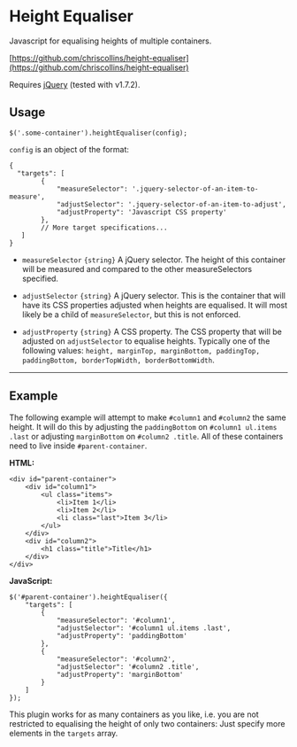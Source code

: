 Height Equaliser
================

Javascript for equalising heights of multiple containers.

[https://github.com/chriscollins/height-equaliser](https://github.com/chriscollins/height-equaliser)

Requires [jQuery](http://jquery.com) (tested with v1.7.2).

Usage
-----

`$('.some-container').heightEqualiser(config);`

`config` is an object of the format:

    {
      "targets": [
            {
                "measureSelector": '.jquery-selector-of-an-item-to-measure',
                "adjustSelector": '.jquery-selector-of-an-item-to-adjust',
                "adjustProperty": 'Javascript CSS property'
            },
            // More target specifications...
       ]
    }

* `measureSelector` `{string}` A jQuery selector.  The height of this container will be measured and compared to the other measureSelectors specified.

* `adjustSelector` `{string}` A jQuery selector.  This is the container that will have its CSS properties adjusted when heights are equalised.  It will most likely be a child of `measureSelector`, but this is not enforced.

* `adjustProperty` `{string}` A CSS property.  The CSS property that will be adjusted on `adjustSelector` to equalise heights.  Typically one of the following values: `height, marginTop, marginBottom, paddingTop, paddingBottom, borderTopWidth, borderBottomWidth`.

------------------------------------

Example
-------

The following example will attempt to make `#column1` and `#column2` the same height.  It will do this by adjusting the `paddingBottom` on `#column1 ul.items .last` or adjusting `marginBottom` on `#column2 .title`.  All of these containers need to live inside `#parent-container`.

__HTML:__

    <div id="parent-container">
        <div id="column1">
            <ul class="items">
                <li>Item 1</li>
                <li>Item 2</li>
                <li class="last">Item 3</li>
            </ul>
        </div>
        <div id="column2">
            <h1 class="title">Title</h1>
        </div>
    </div>

__JavaScript:__

    $('#parent-container').heightEqualiser({
        "targets": [
            {
                "measureSelector": '#column1',
                "adjustSelector": '#column1 ul.items .last',
                "adjustProperty": 'paddingBottom'
            },
            {
                "measureSelector": '#column2',
                "adjustSelector": '#column2 .title',
                "adjustProperty": 'marginBottom'
            }
        ]
    });

This plugin works for as many containers as you like, i.e. you are not restricted to equalising the height of only two containers: Just specify more elements in the `targets` array.
